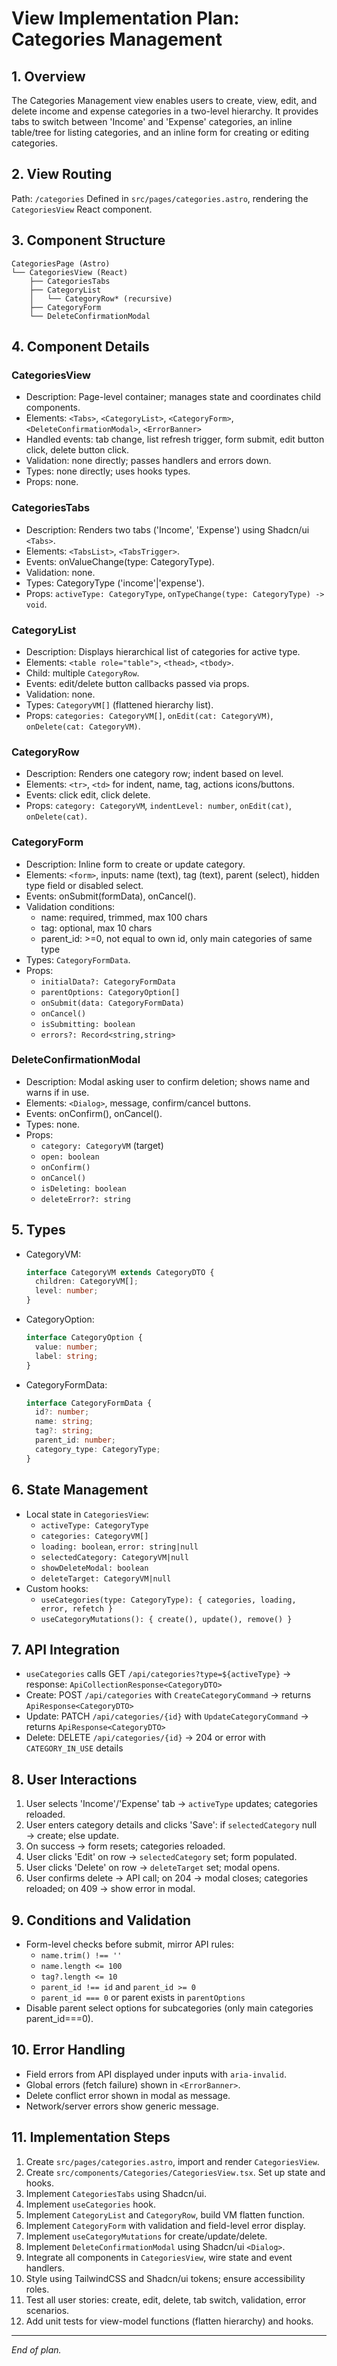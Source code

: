 # View Implementation Plan: Categories Management

## 1. Overview
The Categories Management view enables users to create, view, edit, and delete income and expense categories in a two-level hierarchy. It provides tabs to switch between 'Income' and 'Expense' categories, an inline table/tree for listing categories, and an inline form for creating or editing categories.

## 2. View Routing
Path: `/categories`
Defined in `src/pages/categories.astro`, rendering the `CategoriesView` React component.

## 3. Component Structure
```
CategoriesPage (Astro)
└── CategoriesView (React)
    ├── CategoriesTabs
    ├── CategoryList
    │   └── CategoryRow* (recursive)
    ├── CategoryForm
    └── DeleteConfirmationModal
```  

## 4. Component Details

### CategoriesView
- Description: Page-level container; manages state and coordinates child components.
- Elements: `<Tabs>`, `<CategoryList>`, `<CategoryForm>`, `<DeleteConfirmationModal>`, `<ErrorBanner>`
- Handled events: tab change, list refresh trigger, form submit, edit button click, delete button click.
- Validation: none directly; passes handlers and errors down.
- Types: none directly; uses hooks types.
- Props: none.

### CategoriesTabs
- Description: Renders two tabs ('Income', 'Expense') using Shadcn/ui `<Tabs>`.
- Elements: `<TabsList>`, `<TabsTrigger>`.
- Events: onValueChange(type: CategoryType).
- Validation: none.
- Types: CategoryType ('income'|'expense').
- Props: `activeType: CategoryType`, `onTypeChange(type: CategoryType) -> void`.

### CategoryList
- Description: Displays hierarchical list of categories for active type.
- Elements: `<table role="table">`, `<thead>`, `<tbody>`.
- Child: multiple `CategoryRow`.
- Events: edit/delete button callbacks passed via props.
- Validation: none.
- Types: `CategoryVM[]` (flattened hierarchy list).
- Props: `categories: CategoryVM[]`, `onEdit(cat: CategoryVM)`, `onDelete(cat: CategoryVM)`.

### CategoryRow
- Description: Renders one category row; indent based on level.
- Elements: `<tr>`, `<td>` for indent, name, tag, actions icons/buttons.
- Events: click edit, click delete.
- Props: `category: CategoryVM`, `indentLevel: number`, `onEdit(cat)`, `onDelete(cat)`.

### CategoryForm
- Description: Inline form to create or update category.
- Elements: `<form>`, inputs: name (text), tag (text), parent (select), hidden type field or disabled select.
- Events: onSubmit(formData), onCancel().
- Validation conditions:
  - name: required, trimmed, max 100 chars
  - tag: optional, max 10 chars
  - parent_id: >=0, not equal to own id, only main categories of same type
- Types: `CategoryFormData`.
- Props:
  - `initialData?: CategoryFormData`
  - `parentOptions: CategoryOption[]`
  - `onSubmit(data: CategoryFormData)`
  - `onCancel()`
  - `isSubmitting: boolean`
  - `errors?: Record<string,string>`

### DeleteConfirmationModal
- Description: Modal asking user to confirm deletion; shows name and warns if in use.
- Elements: `<Dialog>`, message, confirm/cancel buttons.
- Events: onConfirm(), onCancel().
- Types: none.
- Props:
  - `category: CategoryVM` (target)
  - `open: boolean`
  - `onConfirm()`
  - `onCancel()`
  - `isDeleting: boolean`
  - `deleteError?: string`

## 5. Types
- CategoryVM:
  ```ts
  interface CategoryVM extends CategoryDTO {
    children: CategoryVM[];
    level: number;
  }
  ```
- CategoryOption:
  ```ts
  interface CategoryOption {
    value: number;
    label: string;
  }
  ```
- CategoryFormData:
  ```ts
  interface CategoryFormData {
    id?: number;
    name: string;
    tag?: string;
    parent_id: number;
    category_type: CategoryType;
  }
  ```

## 6. State Management
- Local state in `CategoriesView`:
  - `activeType: CategoryType`
  - `categories: CategoryVM[]`
  - `loading: boolean`, `error: string|null`
  - `selectedCategory: CategoryVM|null`
  - `showDeleteModal: boolean`
  - `deleteTarget: CategoryVM|null`
- Custom hooks:
  - `useCategories(type: CategoryType): { categories, loading, error, refetch }`
  - `useCategoryMutations(): { create(), update(), remove() }`

## 7. API Integration
- `useCategories` calls GET `/api/categories?type=${activeType}` → response: `ApiCollectionResponse<CategoryDTO>`
- Create: POST `/api/categories` with `CreateCategoryCommand` → returns `ApiResponse<CategoryDTO>`
- Update: PATCH `/api/categories/{id}` with `UpdateCategoryCommand` → returns `ApiResponse<CategoryDTO>`
- Delete: DELETE `/api/categories/{id}` → 204 or error with `CATEGORY_IN_USE` details

## 8. User Interactions
1. User selects 'Income'/'Expense' tab → `activeType` updates; categories reloaded.
2. User enters category details and clicks 'Save': if `selectedCategory` null → create; else update.
3. On success → form resets; categories reloaded.
4. User clicks 'Edit' on row → `selectedCategory` set; form populated.
5. User clicks 'Delete' on row → `deleteTarget` set; modal opens.
6. User confirms delete → API call; on 204 → modal closes; categories reloaded; on 409 → show error in modal.

## 9. Conditions and Validation
- Form-level checks before submit, mirror API rules:
  - `name.trim() !== ''`
  - `name.length <= 100`
  - `tag?.length <= 10`
  - `parent_id !== id` and `parent_id >= 0`
  - `parent_id === 0` or parent exists in `parentOptions`
- Disable parent select options for subcategories (only main categories parent_id===0).

## 10. Error Handling
- Field errors from API displayed under inputs with `aria-invalid`.
- Global errors (fetch failure) shown in `<ErrorBanner>`.
- Delete conflict error shown in modal as message.
- Network/server errors show generic message.

## 11. Implementation Steps
1. Create `src/pages/categories.astro`, import and render `CategoriesView`.
2. Create `src/components/Categories/CategoriesView.tsx`. Set up state and hooks.
3. Implement `CategoriesTabs` using Shadcn/ui.
4. Implement `useCategories` hook.
5. Implement `CategoryList` and `CategoryRow`, build VM flatten function.
6. Implement `CategoryForm` with validation and field-level error display.
7. Implement `useCategoryMutations` for create/update/delete.
8. Implement `DeleteConfirmationModal` using Shadcn/ui `<Dialog>`.
9. Integrate all components in `CategoriesView`, wire state and event handlers.
10. Style using TailwindCSS and Shadcn/ui tokens; ensure accessibility roles.
11. Test all user stories: create, edit, delete, tab switch, validation, error scenarios.
12. Add unit tests for view-model functions (flatten hierarchy) and hooks.

---
*End of plan.*
